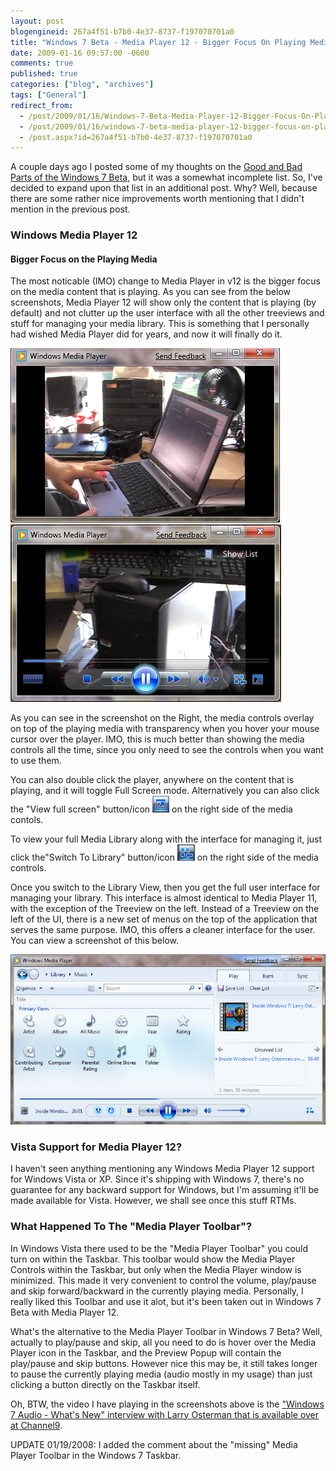 ```yaml
---
layout: post
blogengineid: 267a4f51-b7b0-4e37-8737-f197070701a0
title: "Windows 7 Beta - Media Player 12 - Bigger Focus On Playing Media/Content"
date: 2009-01-16 09:57:00 -0600
comments: true
published: true
categories: ["blog", "archives"]
tags: ["General"]
redirect_from: 
  - /post/2009/01/16/Windows-7-Beta-Media-Player-12-Bigger-Focus-On-Playing-Media-Content
  - /post/2009/01/16/windows-7-beta-media-player-12-bigger-focus-on-playing-media-content
  - /post.aspx?id=267a4f51-b7b0-4e37-8737-f197070701a0
---
```

<!-- more -->


A couple days ago I posted some of my thoughts on the <a href="/post/2009/01/Windows-7-Beta-Has-Good-and-Bad-Points-A-Short-Review.aspx">Good and Bad Parts of the Windows 7 Beta</a>, but it was a somewhat incomplete list. So, I&#39;ve decided to expand upon that list in an additional post. Why? Well, because there are some rather nice improvements worth mentioning that I didn&#39;t mention in the previous post.

<h3>Windows Media Player 12</h3>


 

<h4>Bigger Focus on the Playing Media 

</h4>


The most noticable (IMO) change to Media Player in v12 is the bigger focus on the media content that is playing. As you can see from the below screenshots, Media Player 12 will show only the content that is playing (by default) and not clutter up the user interface with all the other treeviews and stuff for managing your media library. This is something that I personally had wished Media Player did for years, and now it will finally do it.



<img src="/files/MediaPlayer12Beta-001.png" alt="" />
<img src="/files/MediaPlayer12Beta-002.png" alt="" />



As you can see in the screenshot on the Right, the media controls overlay on top of the playing media with transparency when you hover your mouse cursor over the player. IMO, this is much better than showing the media controls all the time, since you only need to see the controls when you want to use them.



You can also double click the player, anywhere on the content that is
playing, and it will toggle Full Screen mode. Alternatively you can
also click the &quot;View full screen&quot; button/icon <img src="/files/MediaPlayer12Beta-FullScreenIcon.png" alt="" /> on the right side of the media contols. 



To view your full Media Library along with the interface for managing it, just click the&quot;Switch To Library&quot; button/icon <img src="/files/MediaPlayer12Beta-ViewLibraryIcon.png" alt="" /> on the right side of the media controls.



Once you switch to the Library View, then you get the full user interface for managing your library. This interface is almost identical to Media Player 11, with the exception of the Treeview on the left. Instead of a Treeview on the left of the UI, there is a new set of menus on the top of the application that serves the same purpose. IMO, this offers a cleaner interface for the user. You can view a screenshot of this below.



 



<img src="/files/MediaPlayer12Beta-LibraryUI.png" alt="" />


<h3>Vista Support for Media Player 12?</h3>


I haven&#39;t seen anything mentioning any Windows Media Player 12 support for Windows Vista or XP. Since it&#39;s shipping with Windows 7, there&#39;s no guarantee for any backward support for Windows, but I&#39;m assuming it&#39;ll be made available for Vista. However, we shall see once this stuff RTMs. 

<h3>What Happened To The &quot;Media Player Toolbar&quot;? </h3>


In Windows Vista there used to be the &quot;Media Player Toolbar&quot; you could turn on within the Taskbar. This toolbar would show the Media Player Controls within the Taskbar, but only when the Media Player window is minimized. This made it very convenient to control the volume, play/pause and skip forward/backward in the currently playing media. Personally, I really liked this Toolbar and use it alot, but it&#39;s been taken out in Windows 7 Beta with Media Player 12. 



What&#39;s the alternative to the Media Player Toolbar in Windows 7 Beta? Well, actually to play/pause and skip, all you need to do is hover over the Media Player icon in the Taskbar, and the Preview Popup will contain the play/pause and skip buttons. However nice this may be, it still takes longer to pause the currently playing media (audio mostly in my usage) than just clicking a button directly on the Taskbar itself. 



 



Oh, BTW, the video I have playing in the screenshots above is the <a href="http://channel9.msdn.com/posts/Charles/Inside-Windows-7-Larry-Osterman-on-new-audio-capabilities/">&quot;Windows 7 Audio - What&#39;s New&quot; interview with Larry Osterman that is available over at Channel9</a>.  



 



UPDATE 01/19/2008: I added the comment about the &quot;missing&quot; Media Player Toolbar in the Windows 7 Taskbar.


